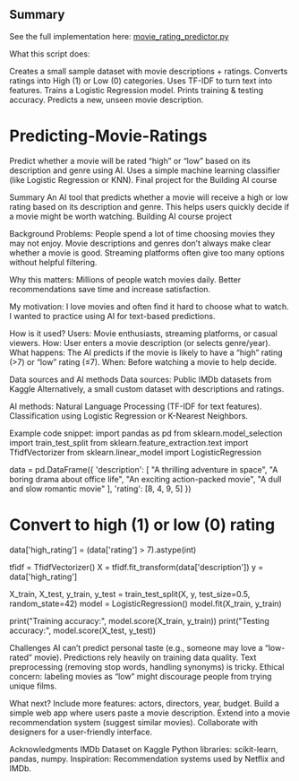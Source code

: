 ## Summary
See the full implementation here: [movie_rating_predictor.py](movie_rating_predictor.py)

What this script does:

Creates a small sample dataset with movie descriptions + ratings. Converts ratings into High (1) or Low (0) categories. 
Uses TF-IDF to turn text into features. Trains a Logistic Regression model. Prints training & testing accuracy. Predicts a new, unseen movie description.


# Predicting-Movie-Ratings
Predict whether a movie will be rated “high” or “low” based on its description and genre using AI.  Uses a simple machine learning classifier (like Logistic Regression or KNN).
Final project for the Building AI course

Summary
An AI tool that predicts whether a movie will receive a high or low rating based on its description and genre. This helps users quickly decide if a movie might be worth watching.
Building AI course project

Background
Problems:
People spend a lot of time choosing movies they may not enjoy.
Movie descriptions and genres don’t always make clear whether a movie is good.
Streaming platforms often give too many options without helpful filtering.

Why this matters:
Millions of people watch movies daily.
Better recommendations save time and increase satisfaction.

My motivation:
I love movies and often find it hard to choose what to watch.
I wanted to practice using AI for text-based predictions.

How is it used?
Users: Movie enthusiasts, streaming platforms, or casual viewers.
How: User enters a movie description (or selects genre/year).
What happens: The AI predicts if the movie is likely to have a “high” rating (>7) or “low” rating (≤7).
When: Before watching a movie to help decide.

Data sources and AI methods
Data sources:
Public IMDb datasets from Kaggle
Alternatively, a small custom dataset with descriptions and ratings.

AI methods:
Natural Language Processing (TF-IDF for text features).
Classification using Logistic Regression or K-Nearest Neighbors.

Example code snippet:
import pandas as pd
from sklearn.model_selection import train_test_split
from sklearn.feature_extraction.text import TfidfVectorizer
from sklearn.linear_model import LogisticRegression

data = pd.DataFrame({
    'description': [
        "A thrilling adventure in space",
        "A boring drama about office life",
        "An exciting action-packed movie",
        "A dull and slow romantic movie"
    ],
    'rating': [8, 4, 9, 5]
})

# Convert to high (1) or low (0) rating
data['high_rating'] = (data['rating'] > 7).astype(int)

tfidf = TfidfVectorizer()
X = tfidf.fit_transform(data['description'])
y = data['high_rating']

X_train, X_test, y_train, y_test = train_test_split(X, y, test_size=0.5, random_state=42)
model = LogisticRegression()
model.fit(X_train, y_train)

print("Training accuracy:", model.score(X_train, y_train))
print("Testing accuracy:", model.score(X_test, y_test))

Challenges
AI can’t predict personal taste (e.g., someone may love a “low-rated” movie).
Predictions rely heavily on training data quality.
Text preprocessing (removing stop words, handling synonyms) is tricky.
Ethical concern: labeling movies as “low” might discourage people from trying unique films.

What next?
Include more features: actors, directors, year, budget.
Build a simple web app where users paste a movie description.
Extend into a movie recommendation system (suggest similar movies).
Collaborate with designers for a user-friendly interface.

Acknowledgments
IMDb Dataset on Kaggle
Python libraries: scikit-learn, pandas, numpy.
Inspiration: Recommendation systems used by Netflix and IMDb.
